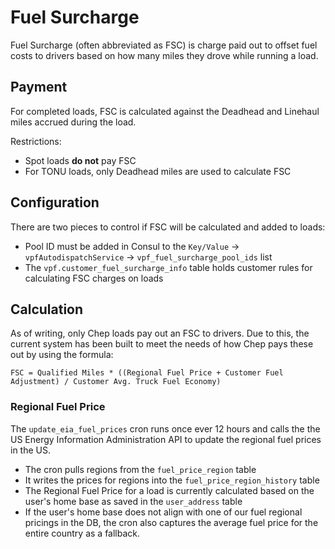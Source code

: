 # Fuel Surcharge

Fuel Surcharge (often abbreviated as FSC) is charge paid out to offset fuel costs to drivers based on how many miles they drove while running a load.

## Payment

For completed loads, FSC is calculated against the Deadhead and Linehaul miles accrued during the load.

Restrictions:

* Spot loads **do not** pay FSC
* For TONU loads, only Deadhead miles are used to calculate FSC

## Configuration

There are two pieces to control if FSC will be calculated and added to loads:

* Pool ID must be added in Consul to the `Key/Value` -> `vpfAutodispatchService` -> `vpf_fuel_surcharge_pool_ids` list
* The `vpf.customer_fuel_surcharge_info` table holds customer rules for calculating FSC charges on loads

## Calculation

As of writing, only Chep loads pay out an FSC to drivers. Due to this, the current system has been built to meet the needs of how Chep pays these out by using the formula:

```
FSC = Qualified Miles * ((Regional Fuel Price + Customer Fuel Adjustment) / Customer Avg. Truck Fuel Economy)
```

### Regional Fuel Price

The `update_eia_fuel_prices` cron runs once ever 12 hours and calls the the US Energy Information Administration API to update the regional fuel prices in the US.

* The cron pulls regions from the `fuel_price_region` table
* It writes the prices for regions into the `fuel_price_region_history` table
* The Regional Fuel Price for a load is currently calculated based on the user's home base as saved in the `user_address` table
* If the user's home base does not align with one of our fuel regional pricings in the DB, the cron also captures the average fuel price for the entire country as a fallback.
